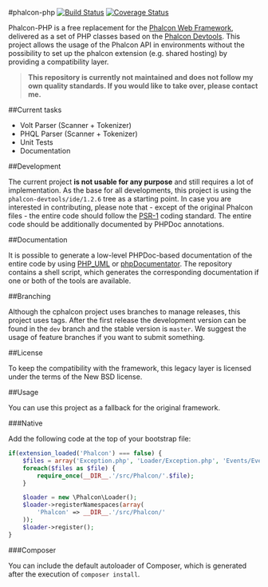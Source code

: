 #phalcon-php
[![Build Status](https://travis-ci.org/scento/phalcon-php.svg?branch=master)](http://travis-ci.org/scento/phalcon-php)
[![Coverage Status](https://img.shields.io/coveralls/scento/phalcon-php.svg)](https://coveralls.io/r/scento/phalcon-php)

Phalcon-PHP is a free replacement for the [Phalcon Web Framework](https://github.com/phalcon/cphalcon), delivered as a set of PHP classes based on the [Phalcon Devtools](https://github.com/phalcon/phalcon-devtools). This project allows the usage of the Phalcon API in environments without the possibility to set up the phalcon extension (e.g. shared hosting) by providing a compatibility layer.

> **This repository is currently not maintained and does not follow my own quality standards. If you would like to take over, please contact me.**

##Current tasks
  * Volt Parser (Scanner + Tokenizer)
  * PHQL Parser (Scanner + Tokenizer)
  * Unit Tests
  * Documentation

##Development

The current project **is not usable for any purpose** and still requires a lot of implementation. As the base for all developments, this project is using the `phalcon-devtools/ide/1.2.6` tree as a starting point.
In case you are interested in contributing, please note that - except of the original Phalcon files - the entire code should follow the [PSR-1](https://github.com/php-fig/fig-standards/blob/master/accepted/PSR-1-basic-coding-standard.md) coding standard. The entire code should be additionally documented by PHPDoc annotations.

##Documentation

It is possible to generate a low-level PHPDoc-based documentation of the entire code by using [PHP_UML](https://pear.php.net/manual/en/package.php.php-uml.command-line.php) or [phpDocumentator](http://www.phpdoc.org/). The repository contains a shell script, which generates the corresponding documentation if one or both of the tools are available.

##Branching

Although the cphalcon project uses branches to manage releases, this project uses tags.
After the first release the development version can be found in the `dev` branch and the stable 
version is `master`. We suggest the usage of feature branches if you want to submit something.

##License

To keep the compatibility with the framework, this legacy layer is licensed under the terms of the New BSD license.

##Usage

You can use this project as a fallback for the original framework.

###Native

Add the following code at the top of your bootstrap file:
```php
if(extension_loaded('Phalcon') === false) {
	$files = array('Exception.php', 'Loader/Exception.php', 'Events/EventsAwareInterface.php', 'Text.php', 'Loader.php');
	foreach($files as $file) {
		require_once(__DIR__.'/src/Phalcon/'.$file);
	}

	$loader = new \Phalcon\Loader();
	$loader->registerNamespaces(array(
		'Phalcon' => __DIR__.'/src/Phalcon/'
	));
	$loader->register();
}
```

###Composer

You can include the default autoloader of Composer, which is generated after the execution of `composer install`.